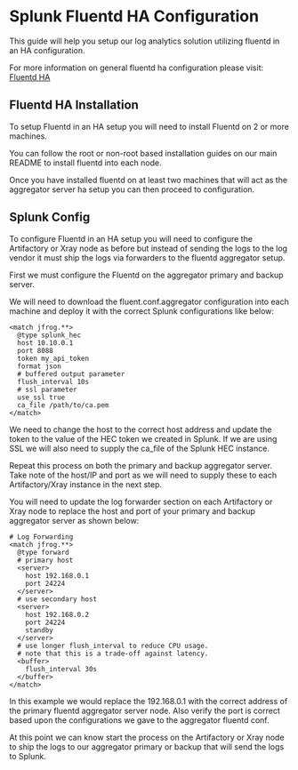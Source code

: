 # Splunk Fluentd HA Configuration

This guide will help you setup our log analytics solution utilizing fluentd in an HA configuration.

For more information on general fluentd ha configuration please visit: [Fluentd HA](https://docs.fluentd.org/deployment/high-availability)

## Fluentd HA Installation

To setup Fluentd in an HA setup you will need to install Fluentd on 2 or more machines.

You can follow the root or non-root based installation guides on our main README to install fluentd into each node.

Once you have installed fluentd on at least two machines that will act as the aggregator server ha setup you can then proceed to configuration.

## Splunk Config

To configure Fluentd in an HA setup you will need to configure the Artifactory or Xray node as before but instead of sending the logs to the log vendor it must ship the logs via forwarders to the fluentd aggregator setup.

First we must configure the Fluentd on the aggregator primary and backup server.

We will need to download the fluent.conf.aggregator configuration into each machine and deploy it with the correct Splunk configurations like below:

``` 
<match jfrog.**>
  @type splunk_hec
  host 10.10.0.1
  port 8088
  token my_api_token
  format json
  # buffered output parameter
  flush_interval 10s
  # ssl parameter
  use_ssl true
  ca_file /path/to/ca.pem
</match>
```

We need to change the host to the correct host address and update the token to the value of the HEC token we created in Splunk. If we are using SSL we will also need to supply the ca_file of the Splunk HEC instance.

Repeat this process on both the primary and backup aggregator server. Take note of the host/IP and port as we will need to supply these to each Artifactory/Xray instance in the next step.

You will need to update the log forwarder section on each Artifactory or Xray node to replace the host and port of your primary and backup aggregator server as shown below:

```
# Log Forwarding
<match jfrog.**>
  @type forward
  # primary host
  <server>
    host 192.168.0.1
    port 24224
  </server>
  # use secondary host
  <server>
    host 192.168.0.2
    port 24224
    standby
  </server>
  # use longer flush_interval to reduce CPU usage.
  # note that this is a trade-off against latency.
  <buffer>
    flush_interval 30s
  </buffer>
</match>
```

In this example we would replace the 192.168.0.1 with the correct address of the primary fluentd aggregator server node. Also verify the port is correct based upon the configurations we gave to the aggregator fluentd conf.

At this point we can know start the process on the Artifactory or Xray node to ship the logs to our aggregator primary or backup that will send the logs to Splunk.